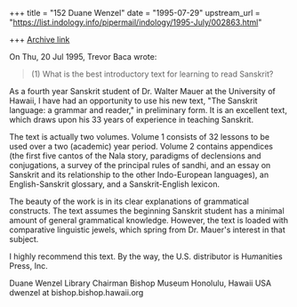 +++
title = "152 Duane Wenzel"
date = "1995-07-29"
upstream_url = "https://list.indology.info/pipermail/indology/1995-July/002863.html"

+++
[Archive link](https://list.indology.info/pipermail/indology/1995-July/002863.html)


On Thu, 20 Jul 1995, Trevor Baca wrote:

> (1) What is the best introductory text for learning to read Sanskrit? 

As a fourth year Sanskrit student of Dr. Walter Mauer at the University of
Hawaii, I have had an opportunity to use his new text, "The Sanskrit
language: a grammar and reader," in preliminary form.  It is an excellent
text, which draws upon his 33 years of experience in teaching Sanskrit.

The text is actually two volumes.  Volume 1 consists of 32 lessons to be
used over a two (academic) year period.  Volume 2 contains appendices (the
first five cantos of the Nala story, paradigms of declensions and
conjugations, a survey of the principal rules of sandhi, and an essay on
Sanskrit and its relationship to the other Indo-European languages), an
English-Sanskrit glossary, and a Sanskrit-English lexicon.

The beauty of the work is in its clear explanations of grammatical
constructs.  The text assumes the beginning Sanskrit student has a minimal
amount of general grammatical knowledge.  However, the text is loaded with
comparative linguistic jewels, which spring from Dr. Mauer's interest in
that subject.

I highly recommend this text.  By the way, the U.S. distributor is
Hu*m*anities Press, Inc.

Duane Wenzel
Library Chairman
Bishop Museum
Honolulu, Hawaii USA
dwenzel at bishop.bishop.hawaii.org






